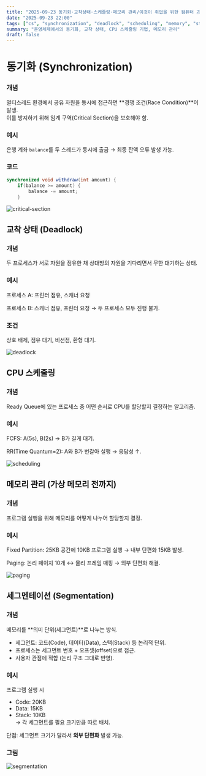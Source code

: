 ```yaml
---
title: "2025-09-23 동기화·교착상태·스케줄링·메모리 관리/이것이 취업을 위한 컴퓨터 과학이다"
date: "2025-09-23 22:00"
tags: ["cs", "synchronization", "deadlock", "scheduling", "memory", "study"]
summary: "운영체제에서의 동기화, 교착 상태, CPU 스케줄링 기법, 메모리 관리"
draft: false
---
```


# 동기화 (Synchronization)

### 개념
멀티스레드 환경에서 공유 자원을 동시에 접근하면 **경쟁 조건(Race Condition)**이 발생.  
이를 방지하기 위해 임계 구역(Critical Section)을 보호해야 함.  

### 예시
은행 계좌 `balance`를 두 스레드가 동시에 출금 → 최종 잔액 오류 발생 가능.  

### 코드
```java
synchronized void withdraw(int amount) {
    if(balance >= amount) {
        balance -= amount;
    }
```
![critical-section](./images/critical-section.png)

## 교착 상태 (Deadlock)
### 개념
두 프로세스가 서로 자원을 점유한 채 상대방의 자원을 기다리면서 무한 대기하는 상태.

### 예시
프로세스 A: 프린터 점유, 스캐너 요청

프로세스 B: 스캐너 점유, 프린터 요청
→ 두 프로세스 모두 진행 불가.

### 조건
상호 배제, 점유 대기, 비선점, 환형 대기.

![deadlock](./images/deadlock.png)

## CPU 스케줄링
### 개념
Ready Queue에 있는 프로세스 중 어떤 순서로 CPU를 할당할지 결정하는 알고리즘.

### 예시
FCFS: A(5s), B(2s) → B가 길게 대기.

RR(Time Quantum=2): A와 B가 번갈아 실행 → 응답성 ↑.

![scheduling](./images/scheduling.png)

## 메모리 관리 (가상 메모리 전까지)
### 개념
프로그램 실행을 위해 메모리를 어떻게 나누어 할당할지 결정.

### 예시
Fixed Partition: 25KB 공간에 10KB 프로그램 실행 → 내부 단편화 15KB 발생.

Paging: 논리 페이지 10개 ↔ 물리 프레임 매핑 → 외부 단편화 해결.

![paging](./images/paging.png)


## 세그멘테이션 (Segmentation)

### 개념
메모리를 **의미 단위(세그먼트)**로 나누는 방식.  
- 세그먼트: 코드(Code), 데이터(Data), 스택(Stack) 등 논리적 단위.  
- 프로세스는 세그먼트 번호 + 오프셋(offset)으로 접근.  
- 사용자 관점에 적합 (논리 구조 그대로 반영).  

### 예시
프로그램 실행 시  
- Code: 20KB  
- Data: 15KB  
- Stack: 10KB  
→ 각 세그먼트를 필요 크기만큼 따로 배치.  

단점: 세그먼트 크기가 달라서 **외부 단편화** 발생 가능.  

### 그림
![segmentation](./images/segmentation.png)